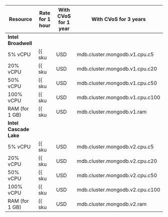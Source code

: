 | Resource | Rate for 1 hour | With CVoS for 1 year | With CVoS for 3 years
| ----- | ----- | ----- | ----- |
| **Intel Broadwell** |
| 5% vCPU | {{ sku|USD|mdb.cluster.mongodb.v1.cpu.c5|string }} | − | −
| 20% vCPU | {{ sku|USD|mdb.cluster.mongodb.v1.cpu.c20|string }} | − | −
| 50% vCPU | {{ sku|USD|mdb.cluster.mongodb.v1.cpu.c50|string }} | − | −
| 100% vCPU | {{ sku|USD|mdb.cluster.mongodb.v1.cpu.c100|string }} | − | −
| RAM (for 1 GB) | {{ sku|USD|mdb.cluster.mongodb.v1.ram|string }} | − | −
| **Intel Cascade Lake** |
| 5% vCPU | {{ sku|USD|mdb.cluster.mongodb.v2.cpu.c5|string }} | − | −
| 20% vCPU | {{ sku|USD|mdb.cluster.mongodb.v2.cpu.c20|string }} | − | −
| 50% vCPU | {{ sku|USD|mdb.cluster.mongodb.v2.cpu.c50|string }} | − | −
| 100% vCPU | {{ sku|USD|mdb.cluster.mongodb.v2.cpu.c100|string }} | {{ sku|USD|v1.commitment.y1.mdb.mongodb.cpu.c100.v2|string }} ({{ sku|USD|v1.commitment.y1.mdb.mongodb.cpu.c100.v2|cud.y1|discount|percent|string }}) | {{ sku|USD|v1.commitment.y3.mdb.mongodb.cpu.c100.v2|string }} ({{ sku|USD|v1.commitment.y3.mdb.mongodb.cpu.c100.v2|cud.y3|discount|percent|string }})
| RAM (for 1 GB) | {{ sku|USD|mdb.cluster.mongodb.v2.ram|string }} | {{ sku|USD|v1.commitment.y1.mdb.mongodb.ram.v2|string }} ({{ sku|USD|v1.commitment.y1.mdb.mongodb.ram.v2|cud.y1|discount|percent|string }}) | {{ sku|USD|v1.commitment.y3.mdb.mongodb.ram.v2|string }} ({{ sku|USD|v1.commitment.y3.mdb.mongodb.ram.v2|cud.y3|discount|percent|string }})